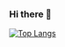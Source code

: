 ### Hi there 👋

[![Top Langs](https://github-readme-stats.vercel.app/api/top-langs/?username=Duarte0903)](https://github.com/Duarte0903/github-readme-stats)
